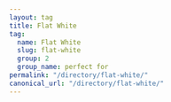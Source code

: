 ```yaml
---
layout: tag
title: Flat White
tag:
  name: Flat White
  slug: flat-white
  group: 2
  group_name: perfect for
permalink: "/directory/flat-white/"
canonical_url: "/directory/flat-white/"
---
```

